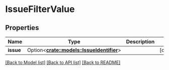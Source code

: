 # IssueFilterValue

## Properties

Name | Type | Description | Notes
------------ | ------------- | ------------- | -------------
**issue** | Option<[**crate::models::IssueIdentifier**](IssueIdentifier.md)> |  | [optional]

[[Back to Model list]](../README.md#documentation-for-models) [[Back to API list]](../README.md#documentation-for-api-endpoints) [[Back to README]](../README.md)


